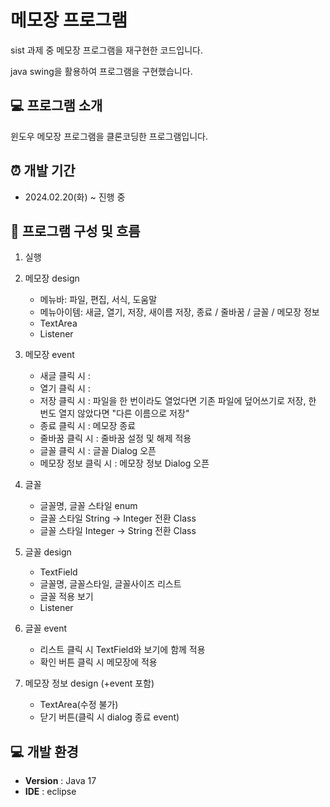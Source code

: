 # 메모장 프로그램
sist 과제 중 메모장 프로그램을 재구현한 코드입니다.

java swing을 활용하여 프로그램을 구현했습니다.

## 💻 프로그램 소개
윈도우 메모장 프로그램을 클론코딩한 프로그램입니다.

## ⏰ 개발 기간
- 2024.02.20(화) ~ 진행 중

## 💾 프로그램 구성 및 흐름
1. 실행

2. 메모장 design
	- 메뉴바: 파일, 편집, 서식, 도움말
	- 메뉴아이템: 새글, 열기, 저장, 새이름 저장, 종료 / 줄바꿈 / 글꼴 / 메모장 정보
	- TextArea
	- Listener

3. 메모장 event
	- 새글 클릭 시 : 
	- 열기 클릭 시 :
	- 저장 클릭 시 : 파일을 한 번이라도 열었다면 기존 파일에 덮어쓰기로 저장, 한 번도 열지 않았다면 "다른 이름으로 저장"
	- 종료 클릭 시 : 메모장 종료
	- 줄바꿈 클릭 시 : 줄바꿈 설정 및 해제 적용
	- 글꼴 클릭 시 : 글꼴 Dialog 오픈
	- 메모장 정보 클릭 시 : 메모장 정보 Dialog 오픈
	
4. 글꼴
	- 글꼴명, 글꼴 스타일 enum
	- 글꼴 스타일 String -> Integer 전환 Class
	- 글꼴 스타일 Integer -> String 전환 Class
	
5. 글꼴 design
	- TextField
	- 글꼴명, 글꼴스타일, 글꼴사이즈 리스트
	- 글꼴 적용 보기
	- Listener
	
6. 글꼴 event
	- 리스트 클릭 시 TextField와 보기에 함께 적용
	- 확인 버튼 클릭 시 메모장에 적용

7. 메모장 정보 design (+event 포함)
	- TextArea(수정 불가)
	- 닫기 버튼(클릭 시 dialog 종료 event)

## 💻 개발 환경
- **Version** : Java 17
- **IDE** : eclipse
